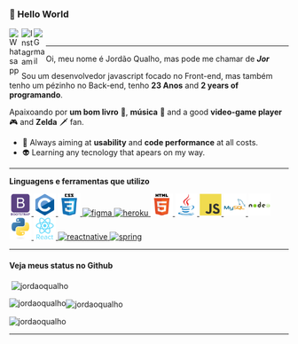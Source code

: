 ### 👋 Hello World

<a target="_blank" href="https://api.whatsapp.com/send?phone=5544998763111">
  <img align="left" alt="Whatsapp" width="22px" src="https://cdn.jsdelivr.net/npm/simple-icons@v3/icons/whatsapp.svg" />
</a>
<a target="_blank" href="https://www.instagram.com/jordaoqualho/">
  <img align="left" alt="Instagram" width="22px" src="https://cdn.jsdelivr.net/npm/simple-icons@v3/icons/instagram.svg" />
</a>
<a target="_blank" href="mailto:jordaoqualho@gmail.com">
  <img align="left" alt="Gmail" width="22px" src="https://cdn.jsdelivr.net/npm/simple-icons@v3/icons/gmail.svg" />
</a>
</br>

---- 

Oi, meu nome é Jordão Qualho, mas pode me chamar de ***Jor***

Sou um desenvolvedor javascript focado no Front-end, mas também tenho um pézinho no Back-end, tenho **23 Anos** and **2 years of programando**.

Apaixoando por **um bom livro** 📕, **música** 🎸 and a good **video-game player** 🎮 and **Zelda** 🗡 fan. 

* 💫 Always aiming at **usability** and **code performance** at all costs. 
* 👽 Learning any tecnology that apears on my way.

----

**Linguagens e ferramentas que utilizo**  

<p align="left"> <a href="https://getbootstrap.com" target="_blank"> <img src="https://raw.githubusercontent.com/devicons/devicon/master/icons/bootstrap/bootstrap-plain-wordmark.svg" alt="bootstrap" width="40" height="40"/> </a> <a href="https://www.cprogramming.com/" target="_blank"> <img src="https://raw.githubusercontent.com/devicons/devicon/master/icons/c/c-original.svg" alt="c" width="40" height="40"/> </a> <a href="https://www.w3schools.com/css/" target="_blank"> <img src="https://raw.githubusercontent.com/devicons/devicon/master/icons/css3/css3-original-wordmark.svg" alt="css3" width="40" height="40"/> </a> <a href="https://www.figma.com/" target="_blank"> <img src="https://www.vectorlogo.zone/logos/figma/figma-icon.svg" alt="figma" width="40" height="40"/> </a> <a href="https://heroku.com" target="_blank"> <img src="https://www.vectorlogo.zone/logos/heroku/heroku-icon.svg" alt="heroku" width="40" height="40"/> </a> <a href="https://www.w3.org/html/" target="_blank"> <img src="https://raw.githubusercontent.com/devicons/devicon/master/icons/html5/html5-original-wordmark.svg" alt="html5" width="40" height="40"/> </a> <a href="https://www.java.com" target="_blank"> <img src="https://raw.githubusercontent.com/devicons/devicon/master/icons/java/java-original.svg" alt="java" width="40" height="40"/> </a> <a href="https://developer.mozilla.org/en-US/docs/Web/JavaScript" target="_blank"> <img src="https://raw.githubusercontent.com/devicons/devicon/master/icons/javascript/javascript-original.svg" alt="javascript" width="40" height="40"/> </a> <a href="https://www.mysql.com/" target="_blank"> <img src="https://raw.githubusercontent.com/devicons/devicon/master/icons/mysql/mysql-original-wordmark.svg" alt="mysql" width="40" height="40"/> </a> <a href="https://nodejs.org" target="_blank"> <img src="https://raw.githubusercontent.com/devicons/devicon/master/icons/nodejs/nodejs-original-wordmark.svg" alt="nodejs" width="40" height="40"/> </a> <a href="https://www.python.org" target="_blank"> <img src="https://raw.githubusercontent.com/devicons/devicon/master/icons/python/python-original.svg" alt="python" width="40" height="40"/> </a> <a href="https://reactjs.org/" target="_blank"> <img src="https://raw.githubusercontent.com/devicons/devicon/master/icons/react/react-original-wordmark.svg" alt="react" width="40" height="40"/> </a> <a href="https://reactnative.dev/" target="_blank"> <img src="https://reactnative.dev/img/header_logo.svg" alt="reactnative" width="40" height="40"/> </a> <a href="https://spring.io/" target="_blank"> <img src="https://www.vectorlogo.zone/logos/springio/springio-icon.svg" alt="spring" width="40" height="40"/> </a> </p>

---- 

#### Veja meus status no Github 
<p>&nbsp;<img align="center" src="https://github-readme-stats.vercel.app/api?username=jordaoqualho&show_icons=true&locale=en" alt="jordaoqualho" /></p>
<p><img align="left" src="https://github-readme-stats.vercel.app/api/top-langs?username=jordaoqualho&show_icons=true&locale=en&layout=compact" alt="jordaoqualho" /></p>

<p><img align="center" src="https://github-readme-streak-stats.herokuapp.com/?user=jordaoqualho&" alt="jordaoqualho" /></p>

<p align="left"> <img src="https://komarev.com/ghpvc/?username=jordaoqualho&label=Profile%20views&color=0e75b6&style=flat" alt="jordaoqualho" /> </p>

---- 

   
